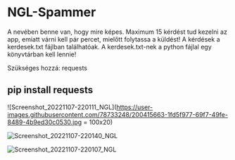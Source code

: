 # NGL-Spammer

A nevében benne van, hogy mire képes. Maximum 15 kérdést tud kezelni az app, emiatt várni kell pár percet, mielőtt folytassa a küldést!
A kérdések a kerdesek.txt fájlban találhatóak.
A kerdesek.txt-nek a python fájlal egy könyvtárban kell lennie!


Szükséges hozzá: requests
<h2>pip install requests</h2>

![Screenshot_20221107-220111_NGL](https://user-images.githubusercontent.com/78733248/200415663-1fd5f977-69f7-49fe-8489-4b9ed30c0530.jpg = 100x20)

![Screenshot_20221107-220140_NGL](https://user-images.githubusercontent.com/78733248/200415666-dd24327a-c3cc-40c2-93d0-5fcdd6f44488.jpg)

![Screenshot_20221107-220107_NGL](https://user-images.githubusercontent.com/78733248/200415667-822a3a31-e718-4453-a447-2055ef017f11.jpg)

